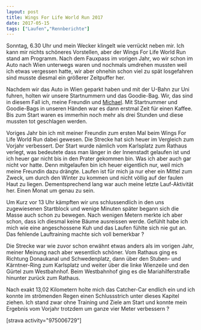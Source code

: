 ```yaml
---
layout: post
title: Wings For Life World Run 2017
date: 2017-05-15
tags: ["Laufen","Rennberichte"]
---
```


Sonntag, 6.30 Uhr und mein Wecker klingelt wie verrückt neben mir. Ich kann mir nichts schöneres Vorstellen, aber der Wings For Life World Run stand am Programm. Nach dem Fauxpass im vorigen Jahr, wo wir schon im Auto nach Wien unterwegs waren und nochmals umdrehen mussten weil ich etwas vergessen hatte, wir aber ohnehin schon viel zu spät losgefahren sind musste diesmal ein größerer Zeitpuffer her.

Nachdem wir das Auto in Wien geparkt haben und mit der U-Bahn zur Uni fuhren, holten wir unsere Startnummern und das Goodie-Bag. Wir, das sind in diesem Fall ich, meine Freundin und [Michael](https://michael-scheikl.at/wp/). Mit Startnummer und Goodie-Bags in unseren Händen war es dann erstmal Zeit für einen Kaffee. Bis zum Start waren es immerhin noch mehr als drei Stunden und diese mussten tot geschlagen werden.

Voriges Jahr bin ich mit meiner Freundin zum ersten Mal beim Wings For Life World Run dabei gewesen. Die Strecke hat sich heuer im Vergleich zum Vorjahr verbessert. Der Start wurde nämlich vom Karlsplatz zum Rathaus verlegt, was bedeutete dass man länger in der Innenstadt gelaufen ist und ich heuer gar nicht bis in den Prater gekommen bin. Was ich aber auch gar nicht vor hatte. Denn mitgelaufen bin ich heuer eigentlich nur, weil mich meine Freundin dazu drängte. Laufen ist für mich ja nur eher ein Mittel zum Zweck, um durch den Winter zu kommen und nicht völlig auf der faulen Haut zu liegen. Dementsprechend lang war auch meine letzte Lauf-Aktivität her. Einen Monat um genau zu sein.

Um Kurz vor 13 Uhr kämpften wir uns schlussendlich in den uns zugewiesenen Startblock und wenige Minuten später begann sich die Masse auch schon zu bewegen. Nach wenigen Metern merkte ich aber schon, dass ich diesmal keine Bäume ausreissen werde. Gefühlt habe ich mich wie eine angeschossene Kuh und das Laufen fühlte sich nie gut an. Das fehlende Lauftraining machte sich voll bemerkbar <span class="emoji">?</span>

Die Strecke war wie zuvor schon erwähnt etwas anders als im vorigen Jahr, meiner Meinung nach aber wesentlich schöner. Vom Rathaus ging es Richtung Donaukanal und Schwedenplatz, dann über den Stuben- und Kärntner-Ring zum Karlsplatz und weiter über die linke Wienzeile und den Gürtel zum Westbahnhof. Beim Westbahnhof ging es die Mariahilferstraße hinunter zurück zum Rathaus.

Nach exakt 13,02 Kilometern holte mich das Catcher-Car endlich ein und ich konnte im strömenden Regen einen Schlussstrich unter dieses Kapitel ziehen. Ich stand zwar ohne Training und Ziele am Start und konnte mein Ergebnis vom Vorjahr trotzdem um ganze vier Meter verbessern ?

[strava activity="975006729"]